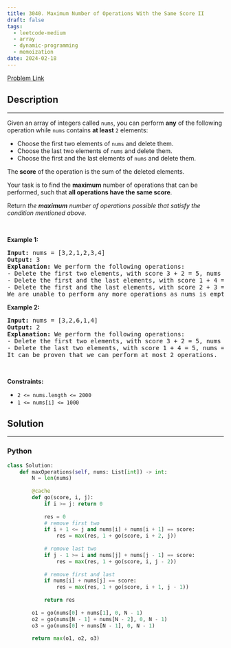```yaml
---
title: 3040. Maximum Number of Operations With the Same Score II
draft: false
tags: 
  - leetcode-medium
  - array
  - dynamic-programming
  - memoization
date: 2024-02-18
---
```


[Problem Link](https://leetcode.com/problems/maximum-number-of-operations-with-the-same-score-ii/)

## Description

---
<p>Given an array of integers called <code>nums</code>, you can perform <strong>any</strong> of the following operation while <code>nums</code> contains <strong>at least</strong> <code>2</code> elements:</p>

<ul>
	<li>Choose the first two elements of <code>nums</code> and delete them.</li>
	<li>Choose the last two elements of <code>nums</code> and delete them.</li>
	<li>Choose the first and the last elements of <code>nums</code> and delete them.</li>
</ul>

<p>The<strong> score</strong> of the operation is the sum of the deleted elements.</p>

<p>Your task is to find the <strong>maximum</strong> number of operations that can be performed, such that <strong>all operations have the same score</strong>.</p>

<p>Return <em>the <strong>maximum</strong> number of operations possible that satisfy the condition mentioned above</em>.</p>

<p>&nbsp;</p>
<p><strong class="example">Example 1:</strong></p>

<pre>
<strong>Input:</strong> nums = [3,2,1,2,3,4]
<strong>Output:</strong> 3
<strong>Explanation:</strong> We perform the following operations:
- Delete the first two elements, with score 3 + 2 = 5, nums = [1,2,3,4].
- Delete the first and the last elements, with score 1 + 4 = 5, nums = [2,3].
- Delete the first and the last elements, with score 2 + 3 = 5, nums = [].
We are unable to perform any more operations as nums is empty.
</pre>

<p><strong class="example">Example 2:</strong></p>

<pre>
<strong>Input:</strong> nums = [3,2,6,1,4]
<strong>Output:</strong> 2
<strong>Explanation:</strong> We perform the following operations:
- Delete the first two elements, with score 3 + 2 = 5, nums = [6,1,4].
- Delete the last two elements, with score 1 + 4 = 5, nums = [6].
It can be proven that we can perform at most 2 operations.
</pre>

<p>&nbsp;</p>
<p><strong>Constraints:</strong></p>

<ul>
	<li><code>2 &lt;= nums.length &lt;= 2000</code></li>
	<li><code>1 &lt;= nums[i] &lt;= 1000</code></li>
</ul>


## Solution

---
### Python
``` py title='maximum-number-of-operations-with-the-same-score-ii'
class Solution:
    def maxOperations(self, nums: List[int]) -> int:
        N = len(nums)
        
        @cache
        def go(score, i, j):
            if i >= j: return 0
            
            res = 0
            # remove first two
            if i + 1 <= j and nums[i] + nums[i + 1] == score:
                res = max(res, 1 + go(score, i + 2, j))
            
            # remove last two
            if j - 1 >= i and nums[j] + nums[j - 1] == score:
                res = max(res, 1 + go(score, i, j - 2))
            
            # remove first and last
            if nums[i] + nums[j] == score:
                res = max(res, 1 + go(score, i + 1, j - 1))
                
            return res
        
        o1 = go(nums[0] + nums[1], 0, N - 1)
        o2 = go(nums[N - 1] + nums[N - 2], 0, N - 1)
        o3 = go(nums[0] + nums[N - 1], 0, N - 1)
        
        return max(o1, o2, o3)
```

